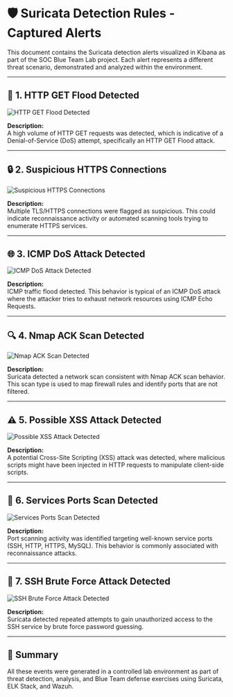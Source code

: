 
# 🛡️ Suricata Detection Rules - Captured Alerts

This document contains the Suricata detection alerts visualized in Kibana as part of the SOC Blue Team Lab project. Each alert represents a different threat scenario, demonstrated and analyzed within the environment.

---

## 🚀 1. HTTP GET Flood Detected

![HTTP GET Flood Detected](../images/HTTPSGETFloodDetected.jpg)

**Description:**  
A high volume of HTTP GET requests was detected, which is indicative of a Denial-of-Service (DoS) attempt, specifically an HTTP GET Flood attack.

---

## 🔒 2. Suspicious HTTPS Connections

![Suspicious HTTPS Connections](../images/HTTPSSuspiciousConnections.jpg)

**Description:**  
Multiple TLS/HTTPS connections were flagged as suspicious. This could indicate reconnaissance activity or automated scanning tools trying to enumerate HTTPS services.

---

## 🌐 3. ICMP DoS Attack Detected

![ICMP DoS Attack Detected](../images/ICMPDoSAttackDetected.jpg)

**Description:**  
ICMP traffic flood detected. This behavior is typical of an ICMP DoS attack where the attacker tries to exhaust network resources using ICMP Echo Requests.

---

## 🔍 4. Nmap ACK Scan Detected

![Nmap ACK Scan Detected](../images/NMAPAckScanDetected.jpg)

**Description:**  
Suricata detected a network scan consistent with Nmap ACK scan behavior. This scan type is used to map firewall rules and identify ports that are not filtered.

---

## ⚠️ 5. Possible XSS Attack Detected

![Possible XSS Attack Detected](../images/PossibleXSSAttackDetected.jpg)

**Description:**  
A potential Cross-Site Scripting (XSS) attack was detected, where malicious scripts might have been injected in HTTP requests to manipulate client-side scripts.

---

## 🧩 6. Services Ports Scan Detected

![Services Ports Scan Detected](../images/ServicesPortsScanDetected.jpg)

**Description:**  
Port scanning activity was identified targeting well-known service ports (SSH, HTTP, HTTPS, MySQL). This behavior is commonly associated with reconnaissance attacks.

---

## 🔑 7. SSH Brute Force Attack Detected

![SSH Brute Force Attack Detected](../images/SSHBruteForceDetected.jpg)

**Description:**  
Suricata detected repeated attempts to gain unauthorized access to the SSH service by brute force password guessing.

---

## 📄 Summary

All these events were generated in a controlled lab environment as part of threat detection, analysis, and Blue Team defense exercises using Suricata, ELK Stack, and Wazuh.

